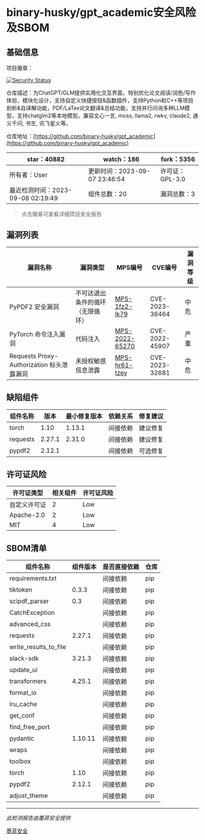 # binary-husky/gpt_academic安全风险及SBOM

## 基础信息

项目徽章：

[![Security Status](https://www.murphysec.com/platform3/v31/badge/1699849895540293632.svg)](https://www.murphysec.com/console/report/1698762850884698112/1699849895540293632)

仓库描述：为ChatGPT/GLM提供实用化交互界面，特别优化论文阅读/润色/写作体验，模块化设计，支持自定义快捷按钮&函数插件，支持Python和C++等项目剖析&自译解功能，PDF/LaTex论文翻译&总结功能，支持并行问询多种LLM模型，支持chatglm2等本地模型。兼容文心一言, moss, llama2, rwkv, claude2, 通义千问, 书生, 讯飞星火等。

仓库地址：[https://github.com/binary-husky/gpt_academic](https://github.com/binary-husky/gpt_academic)

| star：40882 | watch：186 | fork：5356 |
| ----------- | -------------- | ------------ |
| 所有者：User | 更新时间：2023-09-07 23:46:54 | 许可证：GPL-3.0 |
| 最近检测时间：2023-09-08 02:19:49 | 组件总数：20 | 漏洞总数：3 |

> 点击徽章可查看详细项目安全报告



## 漏洞列表

| 漏洞名称 | 漏洞类型 | MPS编号 | CVE编号 | 漏洞等级 |
| ------- | ------ | ------- | ------ | ----- |
|PyPDF2 安全漏洞|不可达退出条件的循环（无限循环）|[MPS-1fz2-lk79](https://www.oscs1024.com/hd/MPS-1fz2-lk79)|CVE-2023-36464|中危|
|PyTorch 命令注入漏洞|代码注入|[MPS-2022-65270](https://www.oscs1024.com/hd/MPS-2022-65270)|CVE-2022-45907|严重|
|Requests Proxy-Authorization 标头泄露漏洞|未授权敏感信息泄露|[MPS-hr61-tzey](https://www.oscs1024.com/hd/MPS-hr61-tzey)|CVE-2023-32681|中危|




## 缺陷组件

| 组件名称 | 版本 | 最小修复版本 | 依赖关系 | 修复建议 |
| -------- | ---- | ------------ | -------- | -------- |
|torch|1.10|1.13.1|间接依赖|建议修复|C:1|H:0|M:0|L:0|
|requests|2.27.1|2.31.0|间接依赖|建议修复|C:0|H:0|M:1|L:0|
|pypdf2|2.12.1||间接依赖|可选修复|C:0|H:0|M:1|L:0|




## 许可证风险

| 许可证类型 | 相关组件 | 许可证风险 |
| ---------- | -------- | ---------- |
|自定义许可证|2|Low|
|Apache-2.0|2|Low|
|MIT|4|Low|




## SBOM清单

| 组件名称 | 组件版本 | 是否直接依赖 | 仓库 |
| -------- | -------- | ------------ | ---- |
|requirements.txt||间接依赖|pip|
|tiktoken|0.3.3|间接依赖|pip|
|scipdf_parser|0.3|间接依赖|pip|
|CatchException||间接依赖|pip|
|advanced_css||间接依赖|pip|
|requests|2.27.1|间接依赖|pip|
|write_results_to_file||间接依赖|pip|
|slack-sdk|3.21.3|间接依赖|pip|
|update_ui||间接依赖|pip|
|transformers|4.25.1|间接依赖|pip|
|format_io||间接依赖|pip|
|lru_cache||间接依赖|pip|
|get_conf||间接依赖|pip|
|find_free_port||间接依赖|pip|
|pydantic|1.10.11|间接依赖|pip|
|wraps||间接依赖|pip|
|toolbox||间接依赖|pip|
|torch|1.10|间接依赖|pip|
|pypdf2|2.12.1|间接依赖|pip|
|adjust_theme||间接依赖|pip|


------

*此检测报告由墨菲安全提供*

[墨菲安全](www.murphysec.com)